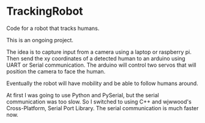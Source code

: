 # TrackingRobot
Code for a robot that tracks humans.

This is an ongoing project.

The idea is to capture input from a camera using a laptop or raspberry pi.
Then send the xy coordinates of a detected human to an arduino using UART or Serial communication.
The arduino will control two servos that will position the camera to face the human.

Eventually the robot will have mobility and be able to follow humans around.

At first I was going to use Python and PySerial, but the serial communication was too slow.
So I switched to using C++ and wjwwood's Cross-Platform, Serial Port Library.
The serial communication is much faster now.
